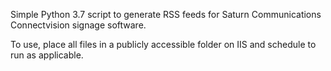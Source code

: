 Simple Python 3.7 script to generate RSS feeds for Saturn Communications Connectvision signage software.

To use, place all files in a publicly accessible folder on IIS and schedule to run as applicable.